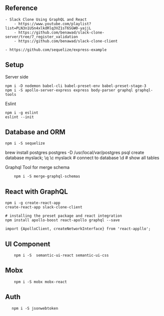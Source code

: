 ## Reference 
    - Slack Clone Using GraphQL and React
        - https://www.youtube.com/playlist?list=PLN3n1USn4xlkdRlq3VZ1sT6SGW0-yajjL
        - https://github.com/benawad/slack-clone-server/tree/7_register_validation
        - https://github.com/benawad/slack-clone-client

    - https://github.com/sequelize/express-example


## Setup 
Server side
```
npm i -D nodemon babel-cli babel-preset-env babel-preset-stage-3
npm i -S apollo-server-express express body-parser graphql graphql-tools

```

Eslint
```
npm i -g eslint
eslint --init
```

## Database and ORM
```
npm i -S sequelize
```
brew install postgres
postgres -D /usr/local/var/postgres
psql
create database myslack;
\q
\c myslack   # connect to database
\d           # show all tables

Graphql
Tool for merge schema
```
    npm i -S merge-graphql-schemas
```

## React with GraphQL
```
npm i -g create-react-app
create-react-app slack-clone-client

# installing the preset package and react integration
npm install apollo-boost react-apollo graphql --save
```

```
import {ApolloClient, createNetworkInterface} from 'react-appllo';
```

## UI Component
```    
    npm i -S  semantic-ui-react semantic-ui-css
```

## Mobx
```
    npm i -S mobx mobx-react
```

## Auth
```
   npm i -S jsonwebtoken
```